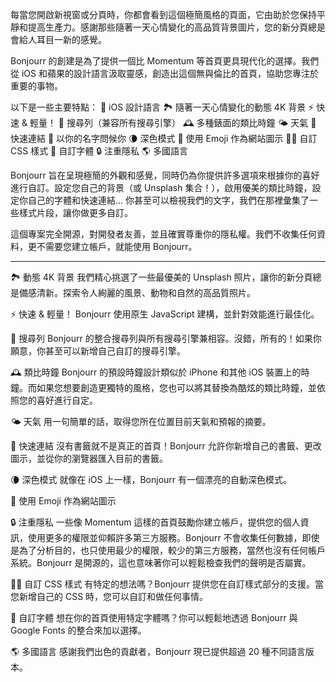 每當您開啟新視窗或分頁時，你都會看到這個極簡風格的頁面，它由助於您保持平靜和提高生產力。感謝那些隨著一天心情變化的高品質背景圖片，您的新分頁總是會給人耳目一新的感覺。

Bonjourr 的創建是為了提供一個比 Momentum 等首頁更具現代化的選擇。我們從 iOS 和蘋果的設計語言汲取靈感，創造出這個無與倫比的首頁，協助您專注於重要的事物。

以下是一些主要特點：
🍏 iOS 設計語言
🏞 隨著一天心情變化的動態 4K 背景
⚡️ 快速 & 輕量！
🔎 搜尋列（兼容所有搜尋引擎）
🕰 多種錶面的類比時鐘
🌤 天氣
🔗 快速連結
👋 以你的名字問候你
🌘 深色模式
🥖 使用 Emoji 作為網站圖示
🧑‍💻 自訂 CSS 樣式
📝 自訂字體
🔒 注重隱私
🌎 多國語言

Bonjourr 旨在呈現極簡的外觀和感覺，同時仍為你提供許多選項來根據你的喜好進行自訂。設定您自己的背景（或 Unsplash 集合！），啟用優美的類比時鐘，設定你自己的字體和快速連結... 你甚至可以檢視我們的文字，我們在那裡彙集了一些樣式片段，讓你做更多自訂。

這個專案完全開源，對開發者友善，並且確實尊重你的隱私權。我們不收集任何資料，更不需要您建立帳戶，就能使用 Bonjourr。

---

🏞 動態 4K 背景
我們精心挑選了一些最優美的 Unsplash 照片，讓你的新分頁總是備感清新。探索令人絢麗的風景、動物和自然的高品質照片。

⚡️ 快速 & 輕量！
Bonjourr 使用原生 JavaScript 建構，並針對效能進行最佳化。

🔎 搜尋列
Bonjourr 的整合搜尋列與所有搜尋引擎兼相容。沒錯，所有的！如果你願意，你甚至可以新增自己自訂的搜尋引擎。

🕰 類比時鐘
Bonjourr 的預設時鐘設計類似於 iPhone 和其他 iOS 裝置上的時鐘。而如果您想要創造更獨特的風格，您也可以將其替換為酷炫的類比時鐘，並依照您的喜好進行自定。

🌤 天氣
用一句簡單的話，取得您所在位置目前天氣和預報的摘要。

🔗 快速連結
沒有書籤就不是真正的首頁！Bonjourr 允許你新增自己的書籤、更改圖示，並從你的瀏覽器匯入目前的書籤。

🌘 深色模式
就像在 iOS 上一樣，Bonjourr 有一個漂亮的自動深色模式。

🥖 使用 Emoji 作為網站圖示

🔒 注重隱私
一些像 Momentum 這樣的首頁鼓勵你建立帳戶，提供您的個人資訊，使用更多的權限並仰賴許多第三方服務。Bonjourr 不會收集任何數據，即使是為了分析目的，也只使用最少的權限，較少的第三方服務，當然也沒有任何帳戶系統。Bonjourr 是開源的，這也意味著你可以輕鬆檢查我們的聲明是否屬實。

🧑‍💻 自訂 CSS 樣式
有特定的想法嗎？Bonjourr 提供您在自訂樣式部分的支援。當您新增自己的 CSS 時，您可以自訂和做任何事情。

📝 自訂字體
想在你的首頁使用特定字體嗎？你可以輕鬆地透過 Bonjourr 與 Google Fonts 的整合來加以選擇。

🌎 多國語言
感謝我們出色的貢獻者，Bonjourr 現已提供超過 20 種不同語言版本。
